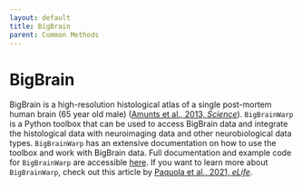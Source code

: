 ```yaml
---
layout: default
title: BigBrain
parent: Common Methods
---
```


# BigBrain

BigBrain is a high-resolution histological atlas of a single post-mortem human brain (65 year old male) ([Amunts et al., 2013, *Science*](https://doi.org/10.1126/science.1235381)).
`BigBrainWarp` is a Python toolbox that can be used to access BigBrain data and integrate the histological data with neuroimaging data and other neurobiological data types.
`BigBrainWarp` has an extensive documentation on how to use the toolbox and work with BigBrain data.
Full documentation and example code for `BigBrainWarp` are accessible [here](https://bigbrainwarp.readthedocs.io/en/latest/).
If you want to learn more about `BigBrainWarp`, check out this article by [Paquola et al., 2021, *eLife*](https://doi.org/10.7554/eLife.70119).

